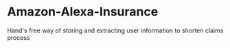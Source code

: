 # Amazon-Alexa-Insurance
Hand's free way of storing and extracting user information to shorten claims process
